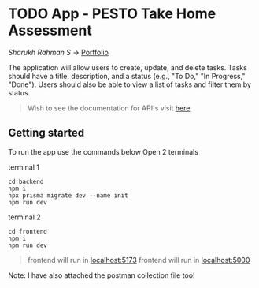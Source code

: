 # TODO App - PESTO Take Home Assessment
_Sharukh Rahman S_ -> [Portfolio](https://sharukhrahman.vercel.app/)

The application will allow users to create, update, and delete tasks. Tasks should have a title, description, and a status (e.g., "To Do," "In Progress," "Done"). Users should also be able to view a list of tasks and filter them by status.

>Wish to see the documentation for API's visit [here](https://documenter.getpostman.com/view/11698155/2sA3Qs9rep)

## Getting started

To run the app use the commands below
Open 2 terminals

terminal 1
```
cd backend
npm i
npx prisma migrate dev --name init
npm run dev
```
terminal 2
```
cd frontend
npm i
npm run dev
```

>frontend will run in [localhost:5173](http://localhost:5173/)
>frontend will run in [localhost:5000](http://localhost:5000/)

Note: I have also attached the postman collection file too!